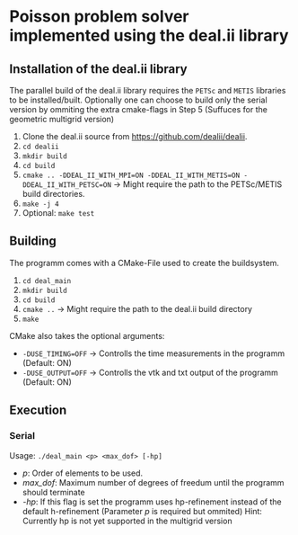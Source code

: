 # Poisson problem solver implemented using the deal.ii library

## Installation of the deal.ii library
The parallel build of the deal.ii library requires the `PETSc` and `METIS` libraries to be installed/built. 
Optionally one can choose to build only the serial version by ommiting the extra cmake-flags in Step 5 (Suffuces for the geometric multigrid version)
1. Clone the deal.ii source from https://github.com/dealii/dealii.
2. `cd dealii`
3. `mkdir build`
4. `cd build`
5. `cmake .. -DDEAL_II_WITH_MPI=ON -DDEAL_II_WITH_METIS=ON -DDEAL_II_WITH_PETSC=ON` -> Might require the path to the PETSc/METIS build directories.
6. `make -j 4`
7. Optional: `make test`

## Building
The programm comes with a CMake-File used to create the buildsystem.
1. `cd deal_main`
2. `mkdir build`
3. `cd build`
4. `cmake ..` -> Might require the path to the deal.ii build directory
5. `make`

CMake also takes the optional arguments:
- `-DUSE_TIMING=OFF` -> Controlls the time measurements in the programm (Default: ON)
- `-DUSE_OUTPUT=OFF` -> Controlls the vtk and txt output of the programm (Default: ON)

## Execution
### Serial
Usage: `./deal_main <p> <max_dof> [-hp]`
- _p_: Order of elements to be used.
- _max\_dof_: Maximum number of degrees of freedum until the programm should terminate 
- _-hp_: If this flag is set the programm uses hp-refinement instead of the default h-refinement (Parameter _p_ is required but ommited)
Hint: Currently hp is not yet supported in the multigrid version